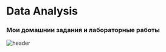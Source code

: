 # Data Analysis

### Мои домашнии задания и лабораторные работы
![header](https://user-images.githubusercontent.com/43387913/56806543-e7ea7080-6834-11e9-9f27-5f6ec81ed12f.jpg)
